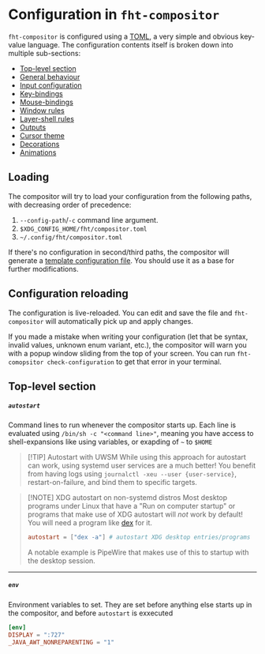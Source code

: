 # Configuration in `fht-compositor`

`fht-compositor` is configured using a [TOML](https://toml.io), a very simple and obvious key-value language. The configuration
contents itself is broken down into multiple sub-sections:

- [Top-level section](#top-level-section)
- [General behaviour](./general)
- [Input configuration](./input)
- [Key-bindings](./keybindings)
- [Mouse-bindings](./mousebindings)
- [Window rules](./window-rules)
- [Layer-shell rules](./layer-rules)
- [Outputs](./outputs)
- [Cursor theme](./cursor)
- [Decorations](./decorations)
- [Animations](./animations)

## Loading

The compositor will try to load your configuration from the following paths, with decreasing order of precedence:

1. `--config-path`/`-c` command line argument.
2. `$XDG_CONFIG_HOME/fht/compositor.toml`
3. `~/.config/fht/compositor.toml`

If there's no configuration in second/third paths, the compositor will generate a
[template configuration file](https://github.com/nferhat/fht-compositor/blob/main/res/compositor.toml). You should
use it as a base for further modifications.

## Configuration reloading

The configuration is live-reloaded. You can edit and save the file and `fht-compositor` will automatically pick up and
apply changes.

If you made a mistake when writing your configuration (let that be syntax, invalid values, unknown enum variant, etc.), the
compositor will warn you with a popup window sliding from the top of your screen. You can run `fht-comopsitor check-configuration`
to get that error in your terminal.


## Top-level section

##### `autostart`

Command lines to run whenever the compositor starts up. Each line is evaluated using `/bin/sh -c "<command line>"`, meaning you have
access to shell-expansions like using variables, or exapding of `~` to `$HOME`

> [!TIP] Autostart with UWSM
> While using this approach for autostart can work, using systemd user services are a much better! You benefit from having
> logs using `journalctl -xeu --user {user-service}`, restart-on-failure, and bind them to specific targets.

> [!NOTE] XDG autostart on non-systemd distros
> Most desktop programs under Linux that have a "Run on computer startup" or programs that make use of XDG autostart will *not*
> work by default! You will need a program like [dex](https://github.com/jceb/dex) for it.
>
> ```toml
> autostart = ["dex -a"] # autostart XDG desktop entries/programs
> ```
>
> A notable example is PipeWire that makes use of this to startup with the desktop session.

---

##### `env`

Environment variables to set. They are set before anything else starts up in the compositor, and before `autostart` is exxecuted

```toml
[env]
DISPLAY = ":727"
_JAVA_AWT_NONREPARENTING = "1"
```
